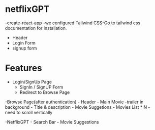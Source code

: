 # netflixGPT

-create-react-app
-we configured Tailwind CSS-Go to tailwind css documentation for installation.
- Header
- Login Form
- signup form


# Features

- Login/SignUp Page
    - SignIn / SignUP Form
    - Redirect to Browse Page

-Browse Page(after authentication)
    - Header
    - Main Movie
        -trailer in background
        - Title & description
        - Movie Suggetions
            - Movies List * N - need to scroll vertically

-NetflixGPT
    - Search Bar
    - Movie Suggestions

